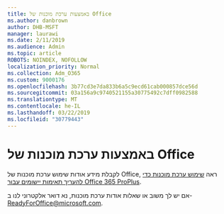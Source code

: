 ```yaml
---
title: באמצעות ערכת מוכנות של Office
ms.author: danbrown
author: DHB-MSFT
manager: laurawi
ms.date: 2/11/2019
ms.audience: Admin
ms.topic: article
ROBOTS: NOINDEX, NOFOLLOW
localization_priority: Normal
ms.collection: Adm_O365
ms.custom: 9000176
ms.openlocfilehash: 3b77cd3e7da833b6a5c9ecd61cab000857dce56d
ms.sourcegitcommit: 03a156a9c9740521155a30775492c7dff0982588
ms.translationtype: MT
ms.contentlocale: he-IL
ms.lasthandoff: 03/22/2019
ms.locfileid: "30779443"
---
```

# <a name="using-the-office-readiness-toolkit"></a>באמצעות ערכת מוכנות של Office

לקבלת מידע אודות שימוש ערכת מוכנות של Office, ראה [שימוש ערכת מוכנות כדי להעריך תאימות יישומים עבור Office 365 ProPlus](https://docs.microsoft.com/DeployOffice/use-the-readiness-toolkit-to-assess-application-compatibility-for-office-365-pro).

אם יש לך משוב או שאלות אודות ערכת מוכנות, נא דואר אלקטרוני לנו ב- ReadyForOffice@microsoft.com.
